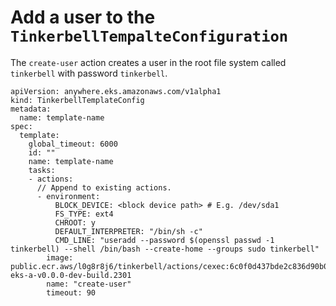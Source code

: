 # Add a user to the `TinkerbellTempalteConfiguration`

The `create-user` action creates a user in the root file system called `tinkerbell` with password `tinkerbell`.

```
apiVersion: anywhere.eks.amazonaws.com/v1alpha1
kind: TinkerbellTemplateConfig
metadata:
  name: template-name
spec:
  template:
    global_timeout: 6000
    id: ""
    name: template-name
    tasks:
    - actions:
      // Append to existing actions.
      - environment:
          BLOCK_DEVICE: <block device path> # E.g. /dev/sda1
          FS_TYPE: ext4
          CHROOT: y
          DEFAULT_INTERPRETER: "/bin/sh -c"
          CMD_LINE: "useradd --password $(openssl passwd -1 tinkerbell) --shell /bin/bash --create-home --groups sudo tinkerbell"
        image: public.ecr.aws/l0g8r8j6/tinkerbell/actions/cexec:6c0f0d437bde2c836d90b000312c8b25fa1b65e1-eks-a-v0.0.0-dev-build.2301
        name: "create-user"
        timeout: 90
```

